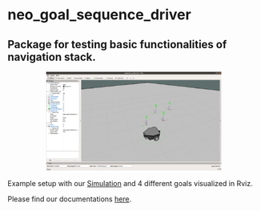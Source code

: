 # neo_goal_sequence_driver

## Package for testing basic functionalities of navigation stack.

<p align="center">
  <img src="img/example_sequence_driver.png"  width=350>
</p>

Example setup with our [Simulation](https://github.com/neobotix/neo_simulation) and 4 different goals visualized in Rviz.

Please find our documentations [here](https://docs.neobotix.de/display/TUT/Using+neo_goal_sequence_driver).